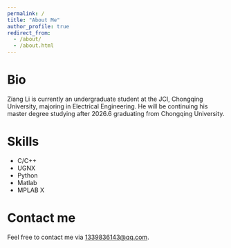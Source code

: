 ```yaml
---
permalink: /
title: "About Me"
author_profile: true
redirect_from: 
  - /about/
  - /about.html
---
```

Bio
======
Ziang Li is currently an undergraduate student at the JCI, Chongqing University, majoring in Electrical Engineering.
He will be continuing his master degree studying after 2026.6 graduating from Chongqing University.

Skills
======
* C/C++
* UGNX
* Python
* Matlab
* MPLAB X

Contact me
======
Feel free to contact me via [1339836143@qq.com](mailto:1339836143@qq.com).


